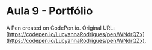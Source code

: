 # Aula 9 - Portfólio

A Pen created on CodePen.io. Original URL: [https://codepen.io/LucyannaRodrigues/pen/WNdrQZx](https://codepen.io/LucyannaRodrigues/pen/WNdrQZx).


